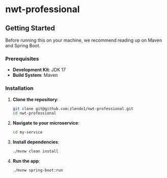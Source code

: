 # nwt-professional

## Getting Started

Before running this on your machine, we recommend reading up on Maven and Spring
Boot.

### Prerequisites

- **Development Kit**: JDK 17
- **Build System**: Maven

### Installation

1. **Clone the repository**:
   ```bash
   git clone git@github.com:zlendo1/nwt-professional.git
   cd nwt-professional
   ```
2. **Navigate to your microservice**:
   ```bash
   cd my-service
   ```
3. **Install dependencies**:
   ```bash
   ./mvnw clean install
   ```
4. **Run the app**:
   ```bash
   ./mvnw spring-boot:run
   ```
